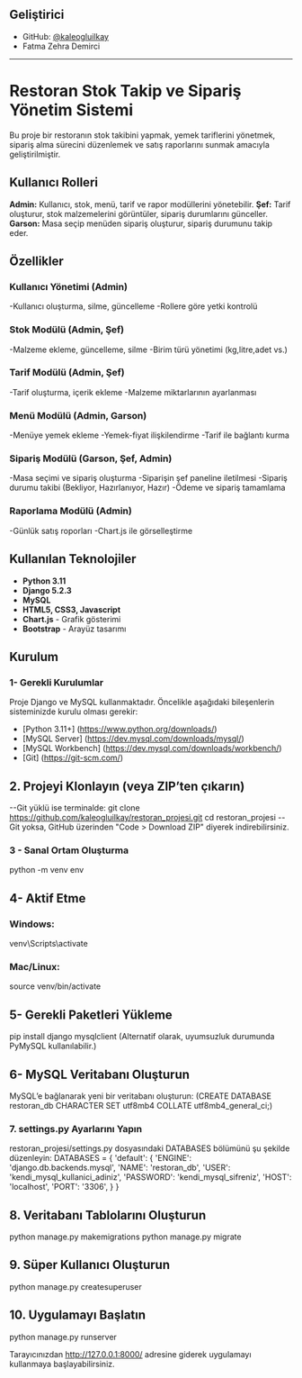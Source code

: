 ##  Geliştirici

- GitHub: [@kaleogluilkay](https://github.com/kaleogluilkay)
- Fatma Zehra Demirci
---

# Restoran Stok Takip ve Sipariş Yönetim Sistemi
Bu proje bir restoranın stok takibini yapmak, yemek tariflerini yönetmek, sipariş alma sürecini düzenlemek ve satış raporlarını sunmak amacıyla geliştirilmiştir.

 ## Kullanıcı Rolleri
 
**Admin:** Kullanıcı, stok, menü, tarif ve rapor modüllerini yönetebilir.
**Şef:** Tarif oluşturur, stok malzemelerini görüntüler, sipariş durumlarını günceller.
**Garson:** Masa seçip menüden sipariş oluşturur, sipariş durumunu takip eder.

## Özellikler

### Kullanıcı Yönetimi (Admin)
-Kullanıcı oluşturma, silme, güncelleme
-Rollere göre yetki kontrolü 

### Stok Modülü (Admin, Şef)
-Malzeme ekleme, güncelleme, silme
-Birim türü yönetimi (kg,litre,adet vs.)

### Tarif Modülü (Admin, Şef)
-Tarif oluşturma, içerik ekleme
-Malzeme miktarlarının ayarlanması 

### Menü Modülü (Admin, Garson)
-Menüye yemek ekleme
-Yemek-fiyat ilişkilendirme
-Tarif ile bağlantı kurma

### Sipariş Modülü (Garson, Şef, Admin)
-Masa seçimi ve sipariş oluşturma
-Siparişin şef paneline iletilmesi
-Sipariş durumu takibi (Bekliyor, Hazırlanıyor, Hazır)
-Ödeme ve sipariş tamamlama

### Raporlama Modülü (Admin)
-Günlük satış roporları
-Chart.js ile görselleştirme


## Kullanılan Teknolojiler 

- **Python 3.11**
- **Django 5.2.3**
- **MySQL**
- **HTML5, CSS3, Javascript**
- **Chart.js** - Grafik gösterimi
- **Bootstrap** - Arayüz tasarımı

## Kurulum 
### 1- Gerekli Kurulumlar 
Proje Django ve MySQL kullanmaktadır. Öncelikle aşağıdaki bileşenlerin sisteminizde kurulu olması gerekir:
- [Python 3.11+] (https://www.python.org/downloads/)
- [MySQL Server] (https://dev.mysql.com/downloads/mysql/)
- [MySQL Workbench] (https://dev.mysql.com/downloads/workbench/)
- [Git] (https://git-scm.com/) 

## 2. Projeyi Klonlayın (veya ZIP’ten çıkarın)
--Git yüklü ise terminalde: 
git clone https://github.com/kaleogluilkay/restoran_projesi.git
cd restoran_projesi
--Git yoksa, GitHub üzerinden "Code > Download ZIP" diyerek indirebilirsiniz.

### 3 - Sanal Ortam Oluşturma 
python -m venv env

## 4- Aktif Etme
### Windows: 
venv\Scripts\activate
### Mac/Linux:
source venv/bin/activate

## 5- Gerekli Paketleri Yükleme
pip install django mysqlclient 
(Alternatif olarak, uyumsuzluk durumunda PyMySQL kullanılabilir.)

## 6- MySQL Veritabanı Oluşturun
MySQL’e bağlanarak yeni bir veritabanı oluşturun:
(CREATE DATABASE restoran_db CHARACTER SET utf8mb4 COLLATE utf8mb4_general_ci;)

### 7. settings.py Ayarlarını Yapın
restoran_projesi/settings.py dosyasındaki DATABASES bölümünü şu şekilde düzenleyin:
DATABASES = {
    'default': {
        'ENGINE': 'django.db.backends.mysql',
        'NAME': 'restoran_db',
        'USER': 'kendi_mysql_kullanici_adiniz',
        'PASSWORD': 'kendi_mysql_sifreniz',
        'HOST': 'localhost',
        'PORT': '3306',
    }
}

## 8. Veritabanı Tablolarını Oluşturun
python manage.py makemigrations
python manage.py migrate

## 9. Süper Kullanıcı Oluşturun
python manage.py createsuperuser

## 10. Uygulamayı Başlatın
python manage.py runserver

Tarayıcınızdan http://127.0.0.1:8000/ adresine giderek uygulamayı kullanmaya başlayabilirsiniz.







